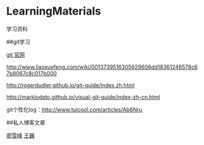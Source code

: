 # LearningMaterials

学习资料

##git学习

[git 官网](https://developer.github.com)

http://www.liaoxuefeng.com/wiki/0013739516305929606dd18361248578c67b8067c8c017b000

http://rogerdudler.github.io/git-guide/index.zh.html

http://marklodato.github.io/visual-git-guide/index-zh-cn.html

git个性化log：http://www.tuicool.com/articles/Ab6Nru

##私人博客文章

[廖雪峰](http://www.liaoxuefeng.com)
[王巍](http://onevcat.com)